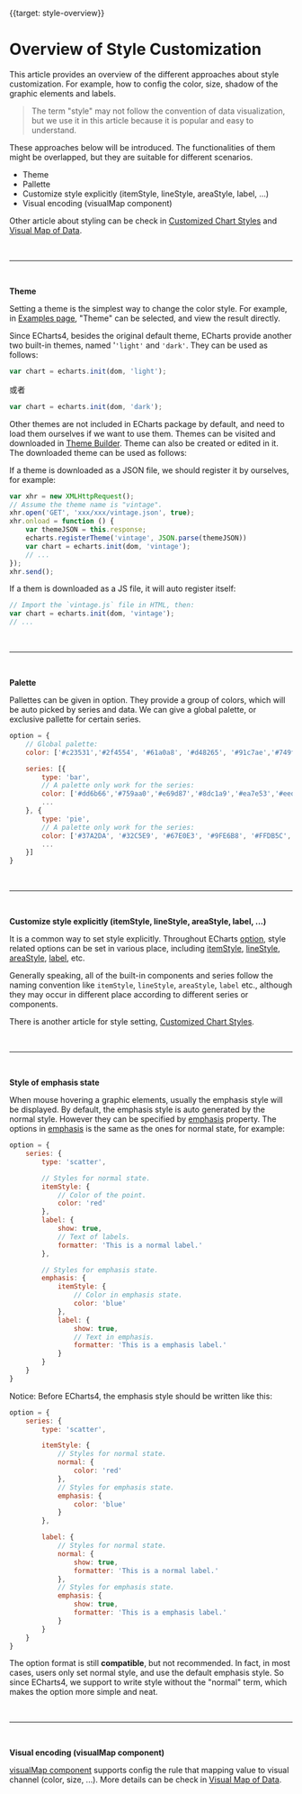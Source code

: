 {{target: style-overview}}

# Overview of Style Customization

This article provides an overview of the different approaches about style customization. For example, how to config the color, size, shadow of the graphic elements and labels.

> The term "style" may not follow the convention of data visualization, but we use it in this article because it is popular and easy to understand.

These approaches below will be introduced. The functionalities of them might be overlapped, but they are suitable for different scenarios.

+ Theme
+ Pallette
+ Customize style explicitly (itemStyle, lineStyle, areaStyle, label, ...)
+ Visual encoding (visualMap component)

Other article about styling can be check in [Customized Chart Styles](~Customized%20Chart%20Styles) and [Visual Map of Data](~Visual%20Map%20of%20Data).


<br>

---

<br>

**Theme**

Setting a theme is the simplest way to change the color style. For example, in [Examples page](https://ecomfe.github.io/echarts-examples/public/index.html), "Theme" can be selected, and view the result directly.

Since ECharts4, besides the original default theme, ECharts provide another two built-in themes, named '`'light'` and `'dark'`. They can be used as follows:

```js
var chart = echarts.init(dom, 'light');
```

或者

```js
var chart = echarts.init(dom, 'dark');
```

Other themes are not included in ECharts package by default, and need to load them ourselves if we want to use them. Themes can be visited and downloaded in [Theme Builder](http://echarts.baidu.com/theme-builder/). Theme can also be created or edited in it. The downloaded theme can be used as follows:

If a theme is downloaded as a JSON file, we should register it by ourselves, for example:
```js
var xhr = new XMLHttpRequest();
// Assume the theme name is "vintage".
xhr.open('GET', 'xxx/xxx/vintage.json', true);
xhr.onload = function () {
    var themeJSON = this.response;
    echarts.registerTheme('vintage', JSON.parse(themeJSON))
    var chart = echarts.init(dom, 'vintage');
    // ...
});
xhr.send();
```

If a them is downloaded as a JS file, it will auto register itself:
```js
// Import the `vintage.js` file in HTML, then:
var chart = echarts.init(dom, 'vintage');
// ...
```

<br>

---

<br>

**Palette**

Pallettes can be given in option. They provide a group of colors, which will be auto picked by series and data. We can give a global palette, or exclusive pallette for certain series.

```js
option = {
    // Global palette:
    color: ['#c23531','#2f4554', '#61a0a8', '#d48265', '#91c7ae','#749f83',  '#ca8622', '#bda29a','#6e7074', '#546570', '#c4ccd3'],

    series: [{
        type: 'bar',
        // A palette only work for the series:
        color: ['#dd6b66','#759aa0','#e69d87','#8dc1a9','#ea7e53','#eedd78','#73a373','#73b9bc','#7289ab', '#91ca8c','#f49f42'],
        ...
    }, {
        type: 'pie',
        // A palette only work for the series:
        color: ['#37A2DA', '#32C5E9', '#67E0E3', '#9FE6B8', '#FFDB5C','#ff9f7f', '#fb7293', '#E062AE', '#E690D1', '#e7bcf3', '#9d96f5', '#8378EA', '#96BFFF'],
        ...
    }]
}
```


<br>

---

<br>

**Customize style explicitly (itemStyle, lineStyle, areaStyle, label, ...)**

It is a common way to set style explicitly. Throughout ECharts [option](option.html), style related options can be set in various place, including [itemStyle](option.html#series.itemStyle), [lineStyle](option.html#series-line.lineStyle), [areaStyle](option.html#series-line.areaStyle), [label](option.html#series.label), etc.

Generally speaking, all of the built-in components and series follow the naming convention like `itemStyle`, `lineStyle`, `areaStyle`, `label` etc., although they may occur in different place according to different series or components.

There is another article for style setting, [Customized Chart Styles](~Customized%20Chart%20Styles).



<br>

---

<br>

**Style of emphasis state**

When mouse hovering a graphic elements, usually the emphasis style will be displayed. By default, the emphasis style is auto generated by the normal style. However they can be specified by [emphasis](option.html#series-scatter.emphasis) property. The options in [emphasis](option.html#series-scatter.emphasis) is the same as the ones for normal state, for example:

```js
option = {
    series: {
        type: 'scatter',

        // Styles for normal state.
        itemStyle: {
            // Color of the point.
            color: 'red'
        },
        label: {
            show: true,
            // Text of labels.
            formatter: 'This is a normal label.'
        },

        // Styles for emphasis state.
        emphasis: {
            itemStyle: {
                // Color in emphasis state.
                color: 'blue'
            },
            label: {
                show: true,
                // Text in emphasis.
                formatter: 'This is a emphasis label.'
            }
        }
    }
}
```

Notice: Before ECharts4, the emphasis style should be written like this:

```js
option = {
    series: {
        type: 'scatter',

        itemStyle: {
            // Styles for normal state.
            normal: {
                color: 'red'
            },
            // Styles for emphasis state.
            emphasis: {
                color: 'blue'
            }
        },

        label: {
            // Styles for normal state.
            normal: {
                show: true,
                formatter: 'This is a normal label.'
            },
            // Styles for emphasis state.
            emphasis: {
                show: true,
                formatter: 'This is a emphasis label.'
            }
        }
    }
}
```

The option format is still **compatible**, but not recommended. In fact, in most cases, users only set normal style, and use the default emphasis style. So since ECharts4, we support to write style without the "normal" term, which makes the option more simple and neat.


<br>

---

<br>

**Visual encoding (visualMap component)**

[visualMap component](option.html#visualMap) supports config the rule that mapping value to visual channel (color, size, ...). More details can be check in [Visual Map of Data](~Visual%20Map%20of%20Data).
